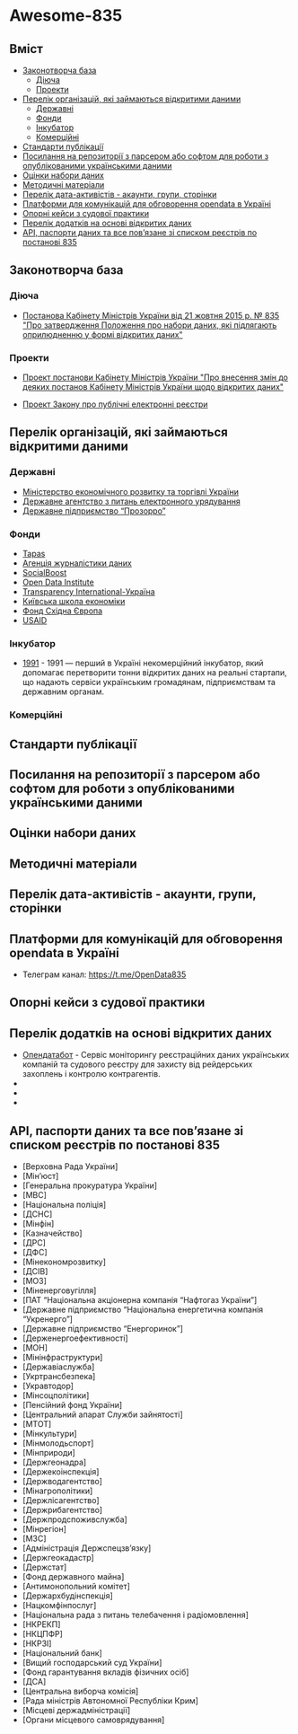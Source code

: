 # Awesome-835

## Вміст
- [Законотворча база](#законотворча-база)
  - [Діюча](#діюча)
  - [Проекти](#проекти)
- [Перелік організацій, які займаються відкритими даними](#перелік-організацій-які-займаються-відкритими-даними)
  - [Державні](#державні)
  - [Фонди](#фонди)
  - [Інкубатор](#інкубатор)
  - [Комерційні](#комерційні)
- [Стандарти публікації](#стандарти-публікації)
- [Посилання на репозиторії з парсером або софтом для роботи з опублікованими українськими даними](#посилання-на-репозиторії-з-парсером-або-софтом-для-роботи-з-опублікованими-українськими-даними)
- [Оцінки набори даних](#оцінки-набори-даних)
- [Методичні матеріали](#методичні-матеріали)
- [Перелік дата-активістів - акаунти, групи, сторінки](#перелік-дата-активістів---акаунти-групи-сторінки)
- [Платформи для комунікацій для обговорення opendata в Україні](#платформи-для-комунікацій-для-обговорення-opendata-в-україні)
- [Опорні кейси з судової практики](#опорні-кейси-з-судової-практики)
- [Перелік додатків на основі відкритих даних](#перелік-додатків-на-основі-відкритих-даних)
- [API, паспорти даних та все пов’язане зі списком реєстрів по постанові 835](#)


## Законотворча база

### Діюча
- [Постанова Кабінету  Міністрів України від 21 жовтня 2015 р. № 835
"Про затвердження Положення про набори даних, які підлягають оприлюдненню у формі відкритих даних"](https://zakon.rada.gov.ua/laws/show/835-2015-%D0%BF)

### Проекти
- [Проект постанови Кабінету Міністрів України "Про внесення змін до деяких постанов Кабінету Міністрів України щодо відкритих даних"](
https://www.e.gov.ua/ua/npa/proekt-postanovi-kabinetu-ministriv-ukrayini-pro-vnesennya-zmin-do-deyakih-postanov-kabinetu-ministriv-ukrayini-shchodo-vidkritih-danih)

- [Проект Закону про публічні електронні реєстри](http://w1.c1.rada.gov.ua/pls/zweb2/webproc4_1?pf3511=64437)

## Перелік організацій, які займаються відкритими даними
### Державні
- [Міністерство економічного розвитку та торгівлі України](http://me.gov.ua/)
- [Державне агентство з питань електронного урядування](http://www.e.gov.ua/)
- [Державне підприємство “Прозорро”](https://prozorro.gov.ua/)

### Фонди
- [Tapas](http://tapas.org.ua/)
- [Агенція журналістики даних](http://tapas.org.ua/)
- [SocialBoost](http://socialboost.com.ua/)
- [Open Data Institute](http://theodi.org/)
- [Transparency International-Україна](http://ti-ukraine.org/)
- [Київська школа економіки](http://www.kse.org.ua/)
- [Фонд Східна Європа](http://www.eef.org.ua/)
- [USAID](https://www.usaid.gov/uk/ukraine)

### Інкубатор
- [1991](http://1991.vc) - 1991 — перший в Україні некомерційний інкубатор, який допомагає перетворити тонни відкритих даних на реальні стартапи, що надають сервіси українським громадянам, підприємствам та державним органам.

### Комерційні

## Стандарти публікації

## Посилання на репозиторії з парсером або софтом для роботи з опублікованими українськими даними

## Оцінки набори даних

## Методичні матеріали

## Перелік дата-активістів - акаунти, групи, сторінки

## Платформи для комунікацій для обговорення opendata в Україні

- Телеграм канал: https://t.me/OpenData835

## Опорні кейси з судової практики

## Перелік додатків на основі відкритих даних

- [Опендатабот](https://opendatabot.ua/) -
Сервіс моніторингу реєстраційних даних українських компаній та судового реєстру для захисту від рейдерських захоплень і контролю контрагентів.
-
-
-

## API, паспорти даних та все пов’язане зі списком реєстрів по постанові 835

- [Верховна Рада України]
- [Мін’юст]
- [Генеральна прокуратура України]
- [МВС]
- [Національна поліція]
- [ДСНС]
- [Мінфін]
- [Казначейство]
- [ДРС]
- [ДФС]
- [Мінекономрозвитку]
- [ДСІВ]
- [МОЗ]
- [Міненерговугілля]
- [ПАТ “Національна акціонерна компанія “Нафтогаз України”]
- [Державне підприємство “Національна енергетична компанія “Укренерго”]
- [Державне підприємство “Енергоринок”]
- [Держенергоефективності]
- [МОН]
- [Мінінфраструктури]
- [Державіаслужба]
- [Укртрансбезпека]
- [Укравтодор]
- [Мінсоцполітики]
- [Пенсійний фонд України]
- [Центральний апарат Служби зайнятості]
- [МТОТ]
- [Мінкультури]
- [Мінмолодьспорт]
- [Мінприроди]
- [Держгеонадра]
- [Держекоінспекція]
- [Держводагентство]
- [Мінагрополітики]
- [Держлісагентство]
- [Держрибагентство]
- [Держпродспоживслужба]
- [Мінрегіон]
- [МЗС]
- [Адміністрація Держспецзв’язку]
- [Держгеокадастр]
- [Держстат]
- [Фонд державного майна]
- [Антимонопольний комітет]
- [Держархбудінспекція]
- [Нацкомфінпослуг]
- [Національна рада з питань телебачення і радіомовлення]
- [НКРЕКП]
- [НКЦПФР]
- [НКРЗІ]
- [Національний банк]
- [Вищий господарський суд України]
- [Фонд гарантування вкладів фізичних осіб]
- [ДСА]
- [Центральна виборча комісія]
- [Рада міністрів Автономної Республіки Крим]
- [Місцеві держадміністрації]
- [Органи місцевого самоврядування]
